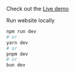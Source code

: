 Check out the [Live demo](https://otaku-library.vercel.app/)

Run website locally

```bash
npm run dev
# or
yarn dev
# or
pnpm dev
# or
bun dev
```
